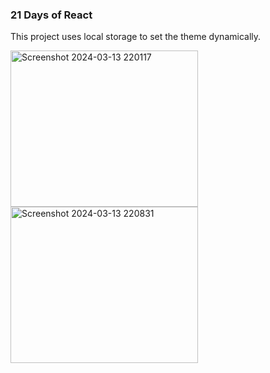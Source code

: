 ### 21 Days of React

This project uses local storage to set the theme dynamically.

<img width="300" height="250" alt="Screenshot 2024-03-13 220117" src="https://github.com/NikolaVekic/21-days-of-react/assets/55920607/8bdd6135-9d41-4aca-a175-4a2ea96db46e">
<br/>
<img width="300" height="250" alt="Screenshot 2024-03-13 220831" src="https://github.com/NikolaVekic/21-days-of-react/assets/55920607/d9082fc8-9dcd-4b69-8f6e-0552548f35b6">


